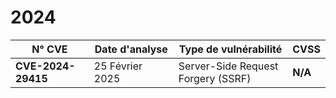 # 2024

<table><thead><tr><th width="196">N° CVE</th><th width="182">Date d'analyse</th><th width="269">Type de vulnérabilité</th><th>CVSS</th></tr></thead><tbody><tr><td><strong>CVE-2024-29415</strong></td><td>25 Février 2025</td><td>Server-Side Request Forgery (SSRF)</td><td><strong>N/A</strong></td></tr></tbody></table>
